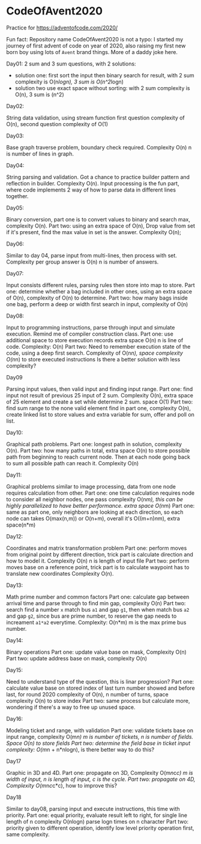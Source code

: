 # CodeOfAvent2020
Practice for https://adventofcode.com/2020/

Fun fact:
Repository name CodeOfAvent2020 is not a typo: I started my journey of first advent of code on year of 2020, also raising my first new born boy using lots of `Avent` brand things. More of a daddy joke here.

Day01:
2 sum and 3 sum questions, with 2 solutions:
- solution one: first sort the input then binary search for result, with 2 sum complexity is O(n*logn), 3 sum is O(n^2*logn)
- solution two use exact space without sorting: with 2 sum complexity is O(n), 3 sum is (n^2)

Day02:

String data validation, using stream function first question complexity of O(n), second question complexity of O(1)

Day03: 

Base graph traverse problem, boundary check required. Complexity O(n) n is number of lines in graph. 

Day04: 

String parsing and validation. Got a chance to practice builder pattern and reflection in builder. Complexity O(n).
Input processing is the fun part, where code implements 2 way of how to parse data in different lines together. 

Day05:

Binary conversion, part one is to convert values to binary and search max, complexity O(n). 
Part two: using an extra space of O(n), Drop value from set if it's present, find the max value in set is the answer. 
Complexity O(n); 


Day06:

Similar to day 04, parse input from multi-lines, then process with set. Complexity per group answer is O(n) n is number of answers.

Day07:

Input consists different rules, parsing rules then store into map to store.
Part one: determine whether a bag included in other ones, using an extra space of O(n), complexity of O(n) to determine.
Part two: how many bags inside one bag, perform a deep or width first search in input, complexity of O(n)

Day08:

Input to programming instructions, parse through input and simulate execution. Remind me of compiler construction class. 
Part one: use additional space to store execution records extra space O(n) n is line of code. Complexity: O(n)
Part two: Need to remember execution state of the code, using a deep first search. Complexity of O(n*n), space complexity O(n*n) to store executed instructions 
Is there a better solution with less complexity? 

Day09

Parsing input values, then valid input and finding input range.
Part one: find input not result of previous 25 input of 2 sum. Complexity O(n), extra space of 25 element and create a set while determine 2 sum. space O(1)
Part two: find sum range to the none valid element find in part one, complexity O(n), create linked list to store values and extra variable for sum, offer and poll on list.

Day10:

Graphical path problems.
Part one: longest path in solution, complexity O(n).
Part two: how many paths in total, extra space O(n) to store possible path from beginning to reach current node. Then at each node going back to sum all possible path can reach it. Complexity O(n)

Day11:

Graphical problems similar to image processing, data from one node requires calculation from other.
Part one: one time calculation requires node to consider all neighbor nodes, one pass complexity O(n*m), this can be highly parallelized to have better performance. extra space O(n*m)
Part one: same as part one, only neighbors are looking at each direction, so each node can takes O(max(n,m)) or O(n+m), overall it's O((m+n)*n*m), extra space(n*m)

Day12:

Coordinates and matrix transformation problem
Part one: perform moves from original point by different direction, trick part is calculate direction and how to model it. Complexity O(n) n is length of input file
Part two: perform moves base on a reference point, trick part is to calculate waypoint has to translate new coordinates Complexity O(n).

Day13:

Math prime number and common factors
Part one: calculate gap between arrival time and parse through to find min gap, complexity O(n)
Part two: search find a number `x` match bus `a1` and gap `g1`, then when match bus `a2` and gap `g2`, since bus are prime number, to reserve the gap needs to increament `a1*a2` everytime.
Complexity: O(n*m) m is the max prime bus number.

Day14:

Binary operations
Part one: update value base on mask, Complexity O(n)
Part two: update address base on mask, complexity O(n)

Day15:

Need to understand type of the question, this is linar progression?
Part one: calculate value base on stored index of last turn number showed and before last, for round 2020 complexity of O(n), n number of turns, space complexity O(n) to store index
Part two: same process but calculate more, wondering if there's a way to free up unused space.

Day16:

Modeling ticket and range, with validation
Part one: validate tickets base on input range, complexity O(m*n) m is number of tickets, n is number of fields. Space O(n) to store fields
Part two: determine the field base in ticket input complexity: O(m*n + n*nlogn), is there better way to do this?

Day17

Graphic in 3D and 4D.
Part one: propagate on 3D, Complexity O(m*n*c*c) m is width of input, n is length of input, c is the cycle.
Part two: propagate on 4D, Complexity O(m*n*c*c*c), how to improve this?

Day18

Similar to day08, parsing input and execute instructions, this time with priority.
Part one: equal priority, evaluate result left to right, for single line length of n complexity O(nlogn) parse logn times on n character
Part two: priority given to different operation, identify low level priority operation first, same complexity.